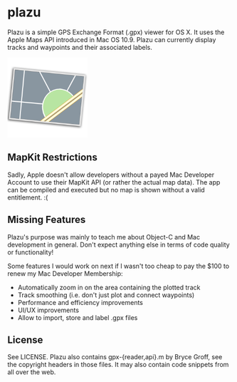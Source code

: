 # plazu
Plazu is a simple GPS Exchange Format (.gpx) viewer for OS X. It uses the
Apple Maps API introduced in Mac OS 10.9. Plazu can currently display tracks
and waypoints and their associated labels.

<img src="https://github.com/v4lli/plazu/raw/master/Images.xcassets/AppIcon.appiconset/gpxview.png" alt="Plazu logo" width="180px">

## MapKit Restrictions
Sadly, Apple doesn't allow developers without a payed Mac Developer Account
to use their MapKit API (or rather the actual map data). The app can be
compiled and executed but no map is shown without a valid entitlement. :(

## Missing Features
Plazu's purpose was mainly to teach me about Object-C and Mac development
in general. Don't expect anything else in terms of code quality or
functionality!

Some features I would work on next if I wasn't too cheap to pay the $100
to renew my Mac Developer Membership:

* Automatically zoom in on the area containing the plotted track
* Track smoothing (i.e. don't just plot and connect waypoints)
* Performance and efficiency improvements
* UI/UX improvements
* Allow to import, store and label .gpx files

## License
See LICENSE. Plazu also contains gpx-{reader,api}.m by Bryce Groff, see the
copyright headers in those files. It may also contain code snippets from all
over the web.
